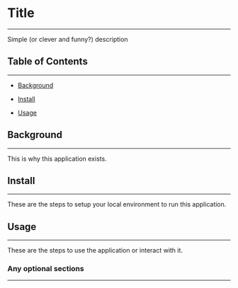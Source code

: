 # Title
-------------------------------------------------

Simple (or clever and funny?) description

## Table of Contents
-------------------------------------------------
- [Background](#background)

- [Install](#install)

- [Usage](#usage)

## Background
-------------------------------------------------

This is why this application exists.

## Install
-------------------------------------------------

These are the steps to setup your local environment to run this application.

## Usage
-------------------------------------------------

These are the steps to use the application or interact with it.

### Any optional sections
-------------------------------------------------